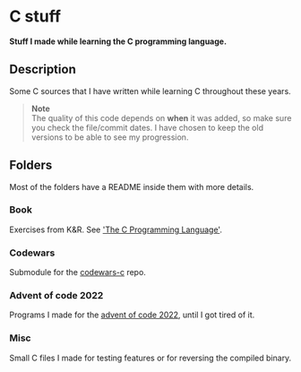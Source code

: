 # C stuff
**Stuff I made while learning the C programming language.**

## Description
Some C sources that I have written while learning C throughout these years.

> **Note**  
> The quality of this code depends on **when** it was added, so make sure you
> check the file/commit dates. I have chosen to keep the old versions to be able
> to see my progression.

## Folders
Most of the folders have a README inside them with more details.

### Book
Exercises from K&R. See ['The C Programming Language'](https://en.wikipedia.org/wiki/The_C_Programming_Language).

### Codewars
Submodule for the [codewars-c](https://github.com/8dcc/codewars-c) repo.

### Advent of code 2022
Programs I made for the [advent of code 2022](https://adventofcode.com/2022),
until I got tired of it.

### Misc
Small C files I made for testing features or for reversing the compiled binary.
